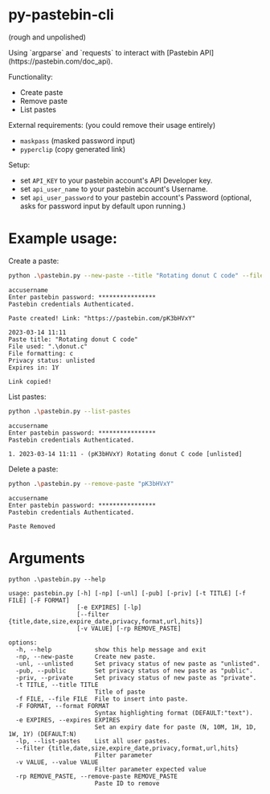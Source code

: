 # py-pastebin-cli
<p color="gray">(rough and unpolished)</p>
Using `argparse` and `requests` to interact with [Pastebin API](https://pastebin.com/doc_api).

Functionality:
 - Create paste
 - Remove paste
 - List pastes

External requirements:
(you could remove their usage entirely)
 - `maskpass` (masked password input)
 - `pyperclip` (copy generated link)

Setup:
 - set `API_KEY` to your pastebin account's API Developer key.
 - set `api_user_name` to your pastebin account's Username.
 - set `api_user_password` to your pastebin account's Password (optional, asks for password input by default upon running.)

# Example usage:
Create a paste:
```bash
python .\pastebin.py --new-paste --title "Rotating donut C code" --file "donut.c" --format c --expires 1Y --unlisted
```
```
accusername
Enter pastebin password: ****************
Pastebin credentials Authenticated.

Paste created! Link: "https://pastebin.com/pK3bHVxY"

2023-03-14 11:11
Paste title: "Rotating donut C code"
File used: ".\donut.c"
File formatting: c
Privacy status: unlisted
Expires in: 1Y

Link copied!

```

List pastes:
```bash
python .\pastebin.py --list-pastes
```
```
accusername
Enter pastebin password: ****************
Pastebin credentials Authenticated.

1. 2023-03-14 11:11 - (pK3bHVxY) Rotating donut C code [unlisted]
```

Delete a paste:
```bash
python .\pastebin.py --remove-paste "pK3bHVxY"
```
```
accusername
Enter pastebin password: ****************
Pastebin credentials Authenticated.

Paste Removed

```

# Arguments

```
python .\pastebin.py --help
```
```
usage: pastebin.py [-h] [-np] [-unl] [-pub] [-priv] [-t TITLE] [-f FILE] [-F FORMAT]
                   [-e EXPIRES] [-lp]
                   [--filter {title,date,size,expire_date,privacy,format,url,hits}]
                   [-v VALUE] [-rp REMOVE_PASTE]

options:
  -h, --help            show this help message and exit
  -np, --new-paste      Create new paste.
  -unl, --unlisted      Set privacy status of new paste as "unlisted".
  -pub, --public        Set privacy status of new paste as "public".
  -priv, --private      Set privacy status of new paste as "private".
  -t TITLE, --title TITLE
                        Title of paste
  -f FILE, --file FILE  File to insert into paste.
  -F FORMAT, --format FORMAT
                        Syntax highlighting format (DEFAULT:"text").
  -e EXPIRES, --expires EXPIRES
                        Set an expiry date for paste (N, 10M, 1H, 1D, 1W, 1Y) (DEFAULT:N)     
  -lp, --list-pastes    List all user pastes.
  --filter {title,date,size,expire_date,privacy,format,url,hits}
                        Filter parameter
  -v VALUE, --value VALUE
                        Filter parameter expected value
  -rp REMOVE_PASTE, --remove-paste REMOVE_PASTE
                        Paste ID to remove
  ```
